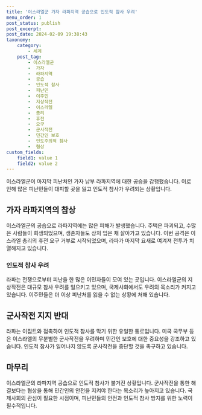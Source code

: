 ```yaml
---
title: '이스라엘군 가자 라파지역 공습으로 인도적 참사 우려'
menu_order: 1
post_status: publish
post_excerpt: 
post_date: 2024-02-09 19:38:43
taxonomy:
    category:
        - 세계
    post_tag:
        - 이스라엘군
        -  가자
        -  라파지역
        -  공습
        -  인도적 참사
        -  피난민
        -  이주민
        -  지상작전
        -  이스라엘
        -  총리
        -  휴전
        -  요구
        -  군사작전
        -  민간인 보호
        -  인도주의적 참사
        -  협상
custom_fields:
    field1: value 1
    field2: value 2
---
```


이스라엘군이 마지막 피난처인 가자 남부 라파지역에 대한 공습을 감행했습니다. 이로 인해 많은 피난민들이 대피할 곳을 잃고 인도적 참사가 우려되는 상황입니다. 
## 가자 라파지역의 참상
이스라엘군의 공습으로 라파지역에는 많은 피해가 발생했습니다. 주택은 파괴되고, 수많은 사람들이 희생되었으며, 생존자들도 상처 입은 채 살아가고 있습니다. 이번 공격은 이스라엘 총리의 휴전 요구 거부로 시작되었으며, 라파가 마지막 요새로 여겨져 전투가 치열해지고 있습니다.
### 인도적 참사 우려
라파는 전쟁으로부터 피난을 한 많은 이민자들이 모여 있는 곳입니다. 이스라엘군의 지상작전은 대규모 참사 우려를 일으키고 있으며, 국제사회에서도 우려의 목소리가 커지고 있습니다. 이주민들은 더 이상 피난처를 잃을 수 없는 상황에 처해 있습니다.
## 군사작전 지지 반대
라파는 이집트와 접촉하여 인도적 참사를 막기 위한 유일한 통로입니다. 미국 국무부 등은 이스라엘의 무분별한 군사작전을 우려하며 민간인 보호에 대한 중요성을 강조하고 있습니다. 인도적 참사가 일어나지 않도록 군사작전을 중단할 것을 촉구하고 있습니다.
## 마무리
이스라엘군의 라파지역 공습으로 인도적 참사가 불거진 상황입니다. 군사작전을 통한 해결보다는 협상을 통해 민간인의 안전을 지켜야 한다는 목소리가 높아지고 있습니다. 국제사회의 관심이 필요한 시점이며, 피난민들의 안전과 인도적 참사 방지를 위한 노력이 필수적입니다.
